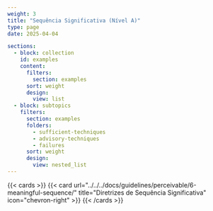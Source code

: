 ```yaml
---
weight: 3
title: "Sequência Significativa (Nível A)"
type: page
date: 2025-04-04

sections:
  - block: collection
    id: examples
    content:
      filters:
        section: examples
      sort: weight
      design:
        view: list
  - block: subtopics
    filters:
      section: examples
      folders: 
        - sufficient-techniques
        - advisory-techniques
        - failures
      sort: weight
      design:
        view: nested_list
---
```

{{< cards >}}
  {{< card url="../../../docs/guidelines/perceivable/6-meaningful-sequence/" title="Diretrizes de Sequência Significativa" icon="chevron-right" >}}
{{< /cards >}}